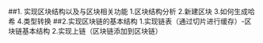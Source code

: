 ##1. 实现区块结构以及与区块相关功能
1.区块结构分析
2.新建区块
3.如何生成哈希
4.类型转换
##2.实现区块链的基本结构
1.实现链表（通过切片进行缓存）-区块链基本结构
2.实现上链（区块链添加到区块链）